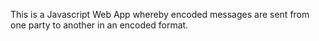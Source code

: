 This is a Javascript Web App whereby encoded messages are sent from one party to another in an encoded format.
